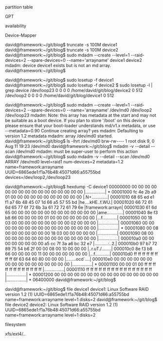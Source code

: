 partition table

GPT

availability

Device-Mapper

david@framework:~/git/blog$ truncate -s 100M device1
david@framework:~/git/blog$ truncate -s 100M device2
david@framework:~/git/blog$ sudo mdadm --create  --level=1 --raid-devices=2 --spare-devices=0 --name='arrayname' device1 device2
mdadm: device device1 exists but is not an md array.
david@framework:~/git/blog$ 

david@framework:~/git/blog$ sudo losetup -f device1
david@framework:~/git/blog$ sudo losetup -f device2
$ sudo losetup -l | grep device
/dev/loop23         0      0         0  0 /home/david/git/blog/device2                       0     512
/dev/loop2          0      0         0  0 /home/david/git/blog/device1                       0     512

david@framework:~/git/blog$ sudo mdadm --create  --level=1 --raid-devices=2 --spare-devices=0 --name='arrayname' /dev/md0 /dev/loop2 /dev/loop23
mdadm: Note: this array has metadata at the start and
    may not be suitable as a boot device.  If you plan to
    store '/boot' on this device please ensure that
    your boot-loader understands md/v1.x metadata, or use
    --metadata=0.90
Continue creating array? yes
mdadm: Defaulting to version 1.2 metadata
mdadm: array /dev/md0 started.
david@framework:~/git/blog$ ls -lhrt /dev/md0
brw-rw---- 1 root disk 9, 0 Aug 11 19:23 /dev/md0
david@framework:~/git/blog$ mdadm -v --detail --scan /dev/md0
mdadm: must be super-user to perform this action
david@framework:~/git/blog$ sudo mdadm -v --detail --scan /dev/md0
ARRAY /dev/md0 level=raid1 num-devices=2 metadata=1.2 name=framework:arrayname UUID=6865ede1:f1a76b48:45071d66:a55755bd
   devices=/dev/loop2,/dev/loop23

david@framework:~/git/blog$ hexdump -C device1
00000000  00 00 00 00 00 00 00 00  00 00 00 00 00 00 00 00  |................|
*
00001000  fc 4e 2b a9 01 00 00 00  00 00 00 00 00 00 00 00  |.N+.............|
00001010  68 65 ed e1 f1 a7 6b 48  45 07 1d 66 a5 57 55 bd  |he....kHE..f.WU.|
00001020  66 72 61 6d 65 77 6f 72  6b 3a 61 72 72 61 79 6e  |framework:arrayn|
00001030  61 6d 65 00 00 00 00 00  00 00 00 00 00 00 00 00  |ame.............|
00001040  8e f3 b8 66 00 00 00 00  01 00 00 00 00 00 00 00  |...f............|
00001050  00 18 03 00 00 00 00 00  00 00 00 00 02 00 00 00  |................|
00001060  00 00 00 00 00 00 00 00  00 00 00 00 00 00 00 00  |................|
*
00001080  00 08 00 00 00 00 00 00  00 18 03 00 00 00 00 00  |................|
00001090  08 00 00 00 00 00 00 00  00 00 00 00 00 00 00 00  |................|
000010a0  00 00 00 00 00 00 00 00  a5 cc 7f 3a a6 bc 32 e7  |...........:..2.|
000010b0  97 b7 72 89 75 54 b6 2f  00 00 08 00 10 00 00 00  |..r.uT./........|
000010c0  8e f3 b8 66 00 00 00 00  11 00 00 00 00 00 00 00  |...f............|
000010d0  ff ff ff ff ff ff ff ff  6f 63 64 60 80 00 00 00  |........ocd`....|
000010e0  00 00 00 00 00 00 00 00  00 00 00 00 00 00 00 00  |................|
*
00001100  00 00 01 00 ff ff ff ff  ff ff ff ff ff ff ff ff  |................|
00001110  ff ff ff ff ff ff ff ff  ff ff ff ff ff ff ff ff  |................|
*
00001200  00 00 00 00 00 00 00 00  00 00 00 00 00 00 00 00  |................|
*
06400000
david@framework:~/git/blog$ 

david@framework:~/git/blog$ file device1
device1: Linux Software RAID version 1.2 (1) UUID=6865ede1:f1a76b48:45071d66:a55755bd name=framework:arrayname level=1 disks=2
david@framework:~/git/blog$ file device2
device2: Linux Software RAID version 1.2 (1) UUID=6865ede1:f1a76b48:45071d66:a55755bd name=framework:arrayname level=1 disks=2



filesystem

xfs/ext4/..
